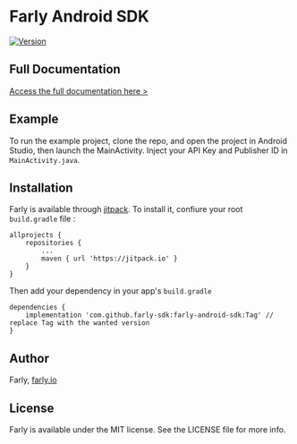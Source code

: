 # Farly Android SDK

[![Version](https://jitpack.io/v/farly-sdk/farly-android-sdk.svg)](https://jitpack.io/#farly-sdk/farly-android-sdk)

## Full Documentation

[Access the full documentation here >](https://mobsuccess.notion.site/Android-SDK-64c9efa6b34e4c9d8e1f3869dfe484b4)
## Example

To run the example project, clone the repo, and open the project in Android Studio, then launch the MainActivity. 
Inject your API Key and Publisher ID in `MainActivity.java`.

## Installation

Farly is available through [jitpack](https://jitpack.io/#farly-sdk/farly-android-sdk). 
To install it, confiure your root `build.gradle` file :
```
allprojects {
    repositories {
        ...
        maven { url 'https://jitpack.io' }
    }
}
```

Then add your dependency in your app's `build.gradle`
```
dependencies {
    implementation 'com.github.farly-sdk:farly-android-sdk:Tag' // replace Tag with the wanted version
}
```

## Author

Farly, [farly.io](https://www.farly.io)

## License

Farly is available under the MIT license. See the LICENSE file for more info.
